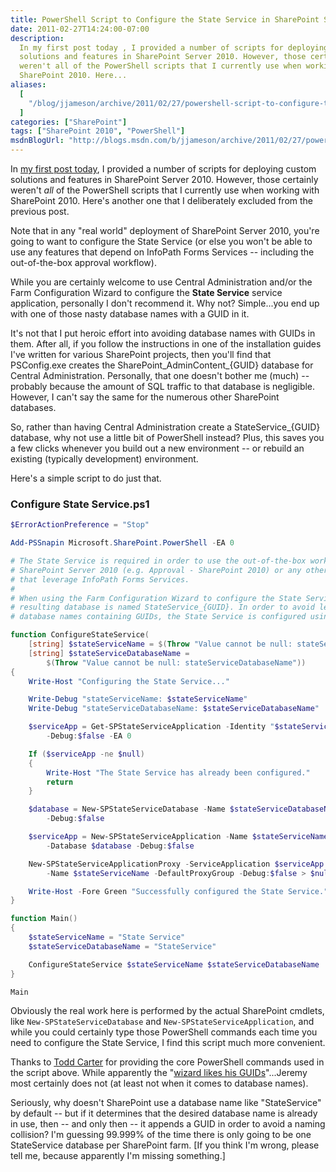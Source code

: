 ```yaml
---
title: PowerShell Script to Configure the State Service in SharePoint Server 2010
date: 2011-02-27T14:24:00-07:00
description:
  In my first post today , I provided a number of scripts for deploying custom
  solutions and features in SharePoint Server 2010. However, those certainly
  weren't all of the PowerShell scripts that I currently use when working with
  SharePoint 2010. Here...
aliases:
  [
    "/blog/jjameson/archive/2011/02/27/powershell-script-to-configure-the-state-service-in-sharepoint-server-2010.aspx",
  ]
categories: ["SharePoint"]
tags: ["SharePoint 2010", "PowerShell"]
msdnBlogUrl: "http://blogs.msdn.com/b/jjameson/archive/2011/02/27/powershell-script-to-configure-the-state-service-in-sharepoint-server-2010.aspx"
---
```


In
[my first post today](/blog/jjameson/2011/02/27/deployment-scripts-for-sharepoint-server-2010),
I provided a number of scripts for deploying custom solutions and features in
SharePoint Server 2010. However, those certainly weren't _all_ of the PowerShell
scripts that I currently use when working with SharePoint 2010. Here's another
one that I deliberately excluded from the previous post.

Note that in any "real world" deployment of SharePoint Server 2010, you're going
to want to configure the State Service (or else you won't be able to use any
features that depend on InfoPath Forms Services -- including the out-of-the-box
approval workflow).

While you are certainly welcome to use Central Administration and/or the Farm
Configuration Wizard to configure the **State Service** service application,
personally I don't recommend it. Why not? Simple...you end up with one of those
nasty database names with a GUID in it.

It's not that I put heroic effort into avoiding database names with GUIDs in
them. After all, if you follow the instructions in one of the installation
guides I've written for various SharePoint projects, then you'll find that
PSConfig.exe creates the SharePoint_AdminContent\_{GUID} database for Central
Administration. Personally, that one doesn't bother me (much) -- probably
because the amount of SQL traffic to that database is negligible. However, I
can't say the same for the numerous other SharePoint databases.

So, rather than having Central Administration create a StateService\_{GUID}
database, why not use a little bit of PowerShell instead? Plus, this saves you a
few clicks whenever you build out a new environment -- or rebuild an existing
(typically development) environment.

Here's a simple script to do just that.

### Configure State Service.ps1

```PowerShell
$ErrorActionPreference = "Stop"

Add-PSSnapin Microsoft.SharePoint.PowerShell -EA 0

# The State Service is required in order to use the out-of-the-box workflows in
# SharePoint Server 2010 (e.g. Approval - SharePoint 2010) or any other features
# that leverage InfoPath Forms Services.
#
# When using the Farm Configuration Wizard to configure the State Service, the
# resulting database is named StateService_{GUID}. In order to avoid lengthy
# database names containing GUIDs, the State Service is configured using PowerShell.

function ConfigureStateService(
    [string] $stateServiceName = $(Throw "Value cannot be null: stateServiceName"),
    [string] $stateServiceDatabaseName =
        $(Throw "Value cannot be null: stateServiceDatabaseName"))
{
    Write-Host "Configuring the State Service..."

    Write-Debug "stateServiceName: $stateServiceName"
    Write-Debug "stateServiceDatabaseName: $stateServiceDatabaseName"

    $serviceApp = Get-SPStateServiceApplication -Identity "$stateServiceName" `
        -Debug:$false -EA 0

    If ($serviceApp -ne $null)
    {
        Write-Host "The State Service has already been configured."
        return
    }

    $database = New-SPStateServiceDatabase -Name $stateServiceDatabaseName `
        -Debug:$false

    $serviceApp = New-SPStateServiceApplication -Name $stateServiceName `
        -Database $database -Debug:$false

    New-SPStateServiceApplicationProxy -ServiceApplication $serviceApp `
        -Name $stateServiceName -DefaultProxyGroup -Debug:$false > $null

	Write-Host -Fore Green "Successfully configured the State Service."
}

function Main()
{
    $stateServiceName = "State Service"
    $stateServiceDatabaseName = "StateService"

    ConfigureStateService $stateServiceName $stateServiceDatabaseName
}

Main
```

Obviously the real work here is performed by the actual SharePoint cmdlets, like
`New-SPStateServiceDatabase` and `New-SPStateServiceApplication`, and while you
could certainly type those PowerShell commands each time you need to configure
the State Service, I find this script much more convenient.

Thanks to [Todd Carter](http://www.todd-carter.com/) for providing the core
PowerShell commands used in the script above. While apparently the
"[wizard likes his GUIDs](http://todd-carter.com/post/2010/04/26/The-Wizard-Likes-His-GUIDs.aspx)"...Jeremy
most certainly does not (at least not when it comes to database names).

Seriously, why doesn't SharePoint use a database name like "StateService" by
default -- but if it determines that the desired database name is already in
use, then -- and only then -- it appends a GUID in order to avoid a naming
collision? I'm guessing 99.999% of the time there is only going to be one
StateService database per SharePoint farm. [If you think I'm wrong, please tell
me, because apparently I'm missing something.]
